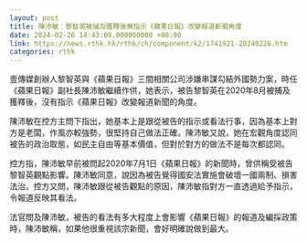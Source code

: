 ```yaml
---
layout: post
title: 陳沛敏：黎智英被捕及獲釋後無指示《蘋果日報》改變報道新聞角度
date: 2024-02-26 14:43:09.000000000 +08:00
link: https://news.rthk.hk/rthk/ch/component/k2/1741921-20240226.htm
categories: rthk
---
```


壹傳媒創辦人黎智英與《蘋果日報》三間相關公司涉嫌串謀勾結外國勢力案，時任《蘋果日報》副社長陳沛敏繼續作供，她表示，被告黎智英在2020年8月被捕及獲釋後，沒有指示《蘋果日報》改變報道新聞的角度。

陳沛敏在控方主問下指出，她基本上是跟從被告的指示或看法行事，因為基本上對方是老闆，作風亦較強勢，很堅持自己做法正確。陳沛敏又說，她在宏觀角度認同被告的政治取態，如民主自由等基本價值，但對於對方的做法不是每次都認同。

控方指，陳沛敏早前被問起2020年7月1日《蘋果日報》的新聞時，曾供稱受被告黎智英觀點影響。陳沛敏同意，說因為被告覺得國安法實施會破壞一國兩制、損害法治。控方又問，陳沛敏跟從被告觀點的原因，陳沛敏指對方一直透過給予指示，令報道反映其看法。

法官問及陳沛敏，被告的看法有多大程度上會影響《蘋果日報》的報道及編採政策時，陳沛敏稱，如果他很重視該宗新聞，會好明確說做到最大。
